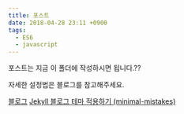 ```yaml
---
title: 포스트
date: 2018-04-28 23:11 +0900
tags:
  - ES6
  - javascript
---
```


포스트는 지금 이 폴더에 작성하시면 됩니다.??

자세한 설정법은 블로그를 참고해주세요.

[블로그](https://junhobaik.github.io)
[Jekyll 블로그 테마 적용하기 (minimal-mistakes)](https://junhobaik.github.io/jekyll-apply-theme/)
